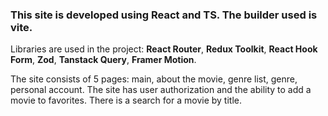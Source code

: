 ### This site is developed using React and TS. The builder used is vite. 

Libraries are used in the project: **React Router**, **Redux Toolkit**, **React Hook Form**, **Zod**, **Tanstack Query**, **Framer Motion**.

The site consists of 5 pages: main, about the movie, genre list, genre, personal account. The site has user authorization and the ability to add a movie to favorites. There is a search for a movie by title.
